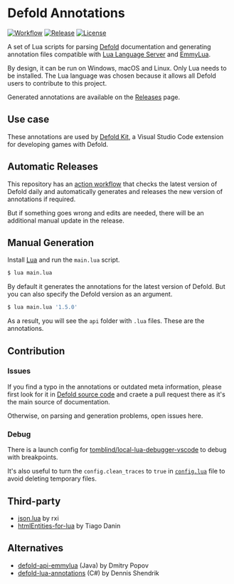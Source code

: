 # Defold Annotations

[![Workflow](https://img.shields.io/github/actions/workflow/status/astrochili/defold-annotations/release.yml)](https://github.com/astrochili/defold-annotations/actions/workflows/release.yml) [![Release](https://img.shields.io/github/v/release/astrochili/defold-annotations.svg?include_prereleases=&sort=semver&color=blue)](https://github.com/astrochili/defold-annotations/releases) [![License](https://img.shields.io/badge/License-MIT-blue)](https://github.com/astrochili/defold-annotations/blob/master/LICENSE)

A set of Lua scripts for parsing [Defold](https://defold.com) documentation and generating annotation files compatible with [Lua Language Server](https://github.com/LuaLS/lua-language-server) and [EmmyLua](https://emmylua.github.io/).

By design, it can be run on Windows, macOS and Linux. Only Lua needs to be installed. The Lua language was chosen because it allows all Defold users to contribute to this project.

Generated annotations are available on the [Releases](https://github.com/astrochili/defold-annotations/releases) page.

## Use case

These annotations are used by [Defold Kit](https://github.com/astrochili/vscode-defold), a Visual Studio Code extension for developing games with Defold.

## Automatic Releases

This repository has an [action workflow](https://github.com/astrochili/defold-annotations/actions/workflows/release.yml) that checks the latest version of Defold daily and automatically generates and releases the new version of annotations if required.

But if something goes wrong and edits are needed, there will be an additional manual update in the release.

## Manual Generation

Install [Lua](https://www.lua.org/) and run the `main.lua` script.

```sh
$ lua main.lua
```

By default it generates the annotations for the latest version of Defold. But you can also specify the Defold version as an argument.

```sh
$ lua main.lua '1.5.0'
```

As a result, you will see the `api` folder with `.lua` files. These are the annotations.

## Contribution

### Issues

If you find a typo in the annotations or outdated meta information, please first look for it in [Defold source code](https://github.com/defold/defold/tree/master/engine) and craete a pull request there as it's the main source of documentation.

Otherwise, on parsing and generation problems, open issues here.

### Debug

There is a launch config for [tomblind/local-lua-debugger-vscode](https://github.com/tomblind/local-lua-debugger-vscode) to debug with breakpoints.

It's also useful to turn the `config.clean_traces` to `true` in [`config.lua`](https://github.com/astrochili/defold-annotations/blob/639fa58f60687f0a40e702bc56196d0c0c73b5d5/src/config.lua#L15) file to avoid deleting temporary files.

## Third-party

- [json.lua](https://github.com/rxi/json.lua) by rxi
- [htmlEntities-for-lua](https://github.com/TiagoDanin/htmlEntities-for-lua) by Tiago Danin

## Alternatives

- [defold-api-emmylua](https://github.com/d954mas/defold-api-emmylua/) (Java) by Dmitry Popov
- [defold-lua-annotations](https://github.com/mikatuo/defold-lua-annotations/) (C#) by Dennis Shendrik